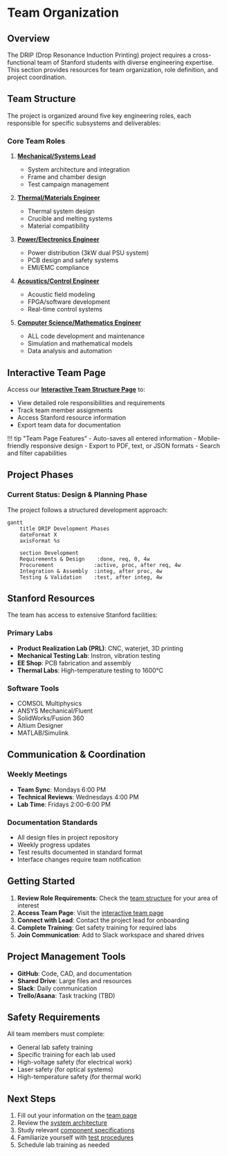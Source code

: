 # Team Organization

## Overview

The DRIP (Drop Resonance Induction Printing) project requires a cross-functional team of Stanford students with diverse engineering expertise. This section provides resources for team organization, role definition, and project coordination.

## Team Structure

The project is organized around five key engineering roles, each responsible for specific subsystems and deliverables:

### Core Team Roles

1. **[Mechanical/Systems Lead](structure.md#mechanicalsystems-lead)**
   - System architecture and integration
   - Frame and chamber design
   - Test campaign management

2. **[Thermal/Materials Engineer](structure.md#thermalmaterials-engineer)**
   - Thermal system design
   - Crucible and melting systems
   - Material compatibility

3. **[Power/Electronics Engineer](structure.md#powerelectronics-engineer)**
   - Power distribution (3kW dual PSU system)
   - PCB design and safety systems
   - EMI/EMC compliance

4. **[Acoustics/Control Engineer](structure.md#acousticscontrol-engineer)**
   - Acoustic field modeling
   - FPGA/software development
   - Real-time control systems

5. **[Computer Science/Mathematics Engineer](structure.md#computer-sciencemathematics-engineer)**
   - ALL code development and maintenance
   - Simulation and mathematical models
   - Data analysis and automation

## Interactive Team Page

Access our **[Interactive Team Structure Page](../team-page/index.html)** to:

- View detailed role responsibilities and requirements
- Track team member assignments
- Access Stanford resource information
- Export team data for documentation

!!! tip "Team Page Features"
    - Auto-saves all entered information
    - Mobile-friendly responsive design
    - Export to PDF, text, or JSON formats
    - Search and filter capabilities

## Project Phases

### Current Status: Design & Planning Phase

The project follows a structured development approach:

```mermaid
gantt
    title DRIP Development Phases
    dateFormat X
    axisFormat %s
    
    section Development
    Requirements & Design    :done, req, 0, 4w
    Procurement             :active, proc, after req, 4w
    Integration & Assembly  :integ, after proc, 4w
    Testing & Validation    :test, after integ, 4w
```

## Stanford Resources

The team has access to extensive Stanford facilities:

### Primary Labs
- **Product Realization Lab (PRL)**: CNC, waterjet, 3D printing
- **Mechanical Testing Lab**: Instron, vibration testing
- **EE Shop**: PCB fabrication and assembly
- **Thermal Labs**: High-temperature testing to 1600°C

### Software Tools
- COMSOL Multiphysics
- ANSYS Mechanical/Fluent
- SolidWorks/Fusion 360
- Altium Designer
- MATLAB/Simulink

## Communication & Coordination

### Weekly Meetings
- **Team Sync**: Mondays 6:00 PM
- **Technical Reviews**: Wednesdays 4:00 PM
- **Lab Time**: Fridays 2:00-6:00 PM

### Documentation Standards
- All design files in project repository
- Weekly progress updates
- Test results documented in standard format
- Interface changes require team notification

## Getting Started

1. **Review Role Requirements**: Check the [team structure](structure.md) for your area of interest
2. **Access Team Page**: Visit the [interactive team page](../team-page/index.html)
3. **Connect with Lead**: Contact the project lead for onboarding
4. **Complete Training**: Get safety training for required labs
5. **Join Communication**: Add to Slack workspace and shared drives

## Project Management Tools

- **GitHub**: Code, CAD, and documentation
- **Shared Drive**: Large files and resources
- **Slack**: Daily communication
- **Trello/Asana**: Task tracking (TBD)

## Safety Requirements

All team members must complete:
- General lab safety training
- Specific training for each lab used
- High-voltage safety (for electrical work)
- Laser safety (for optical systems)
- High-temperature safety (for thermal work)

## Next Steps

1. Fill out your information on the [team page](../team-page/index.html)
2. Review the [system architecture](../system/architecture.md)
3. Study relevant [component specifications](../components/index.md)
4. Familiarize yourself with [test procedures](../verification/procedures.md)
5. Schedule lab training as needed